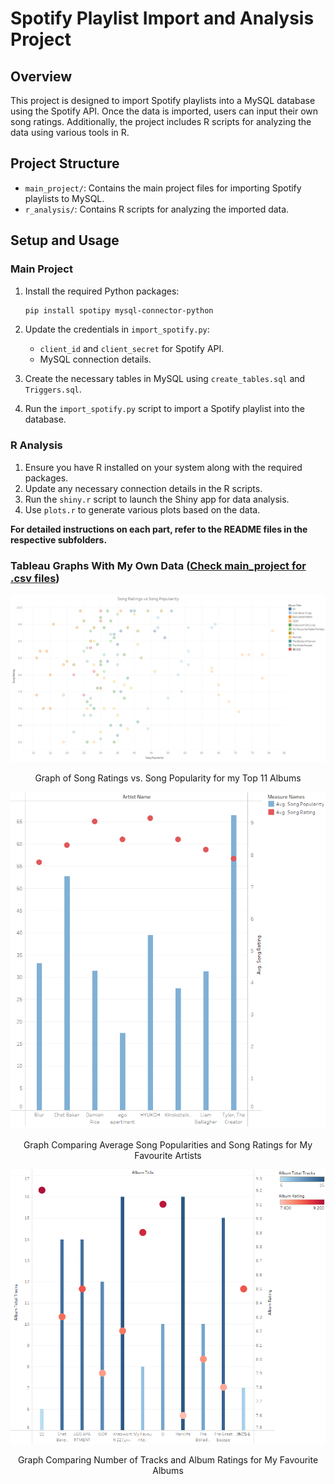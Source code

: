 # Spotify Playlist Import and Analysis Project

## Overview
This project is designed to import Spotify playlists into a MySQL database using the Spotify API. Once the data is imported, users can input their own song ratings. Additionally, the project includes R scripts for analyzing the data using various tools in R.

## Project Structure
- `main_project/`: Contains the main project files for importing Spotify playlists to MySQL.
- `r_analysis/`: Contains R scripts for analyzing the imported data.

## Setup and Usage
### Main Project
1. Install the required Python packages:
    ```bash
    pip install spotipy mysql-connector-python
    ```
2. Update the credentials in `import_spotify.py`:
    - `client_id` and `client_secret` for Spotify API.
    - MySQL connection details.

3. Create the necessary tables in MySQL using `create_tables.sql` and `Triggers.sql`.

4. Run the `import_spotify.py` script to import a Spotify playlist into the database.

### R Analysis
1. Ensure you have R installed on your system along with the required packages.
2. Update any necessary connection details in the R scripts.
3. Run the `shiny.r` script to launch the Shiny app for data analysis.
4. Use `plots.r` to generate various plots based on the data.

**For detailed instructions on each part, refer to the README files in the respective subfolders.**

### Tableau Graphs With My Own Data ([Check main_project for .csv files](./main_project))

<div align="center">
  <img src="./tableau1.png" alt="Graph 1" width="600">
  <p>Graph of Song Ratings vs. Song Popularity for my Top 11 Albums </p>

  <img src="./tableau2.png" alt="Graph 2" width="600">
  <p>Graph Comparing Average Song Popularities and Song Ratings for My Favourite Artists </p>

  <img src="./tableau3.png" alt="Graph 3" width="600">
  <p>Graph Comparing Number of Tracks and Album Ratings for My Favourite Albums</p>
</div>

